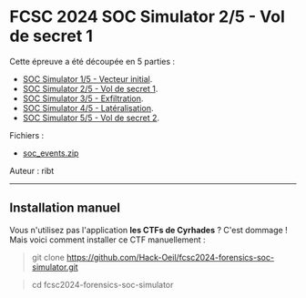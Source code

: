 # FCSC 2024 SOC Simulator 2/5 - Vol de secret 1


Cette épreuve a été découpée en 5 parties :
- [SOC Simulator 1/5 - Vecteur initial](README_1_5.md).
- [SOC Simulator 2/5 - Vol de secret 1](README_2_5.md).
- [SOC Simulator 3/5 - Exfiltration](README_3_5.md).
- [SOC Simulator 4/5 - Latéralisation](README_4_5.md).
- [SOC Simulator 5/5 - Vol de secret 2](README_5_5.md).


Fichiers :
- [soc_events.zip](https://hackropole.fr/filer/fcsc2024-forensics-soc-simulator/public_filer/soc_events.zip)


Auteur : ribt

-----------

## Installation manuel
Vous n'utilisez pas l'application **les CTFs de Cyrhades** ? C'est dommage !
Mais voici comment installer ce CTF manuellement :

> git clone https://github.com/Hack-Oeil/fcsc2024-forensics-soc-simulator.git

> cd fcsc2024-forensics-soc-simulator

